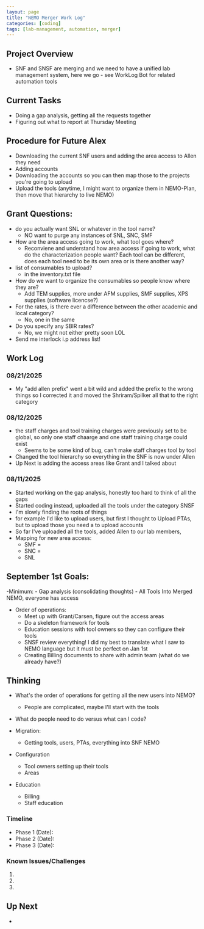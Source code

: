 ```yaml
---
layout: page
title: "NEMO Merger Work Log"
categories: [coding]
tags: [lab-management, automation, merger]
---
```

## Project Overview
- SNF and SNSF are merging and we need to have a unified lab management system, here we go - see WorkLog Bot for related automation tools

## Current Tasks
- Doing a gap analysis, getting all the requests together 
- Figuring out what to report at Thursday Meeting

## Procedure for Future Alex
- Downloading the current SNF users and adding the area access to Allen they need
- Adding accounts
- Downloading the accounts so you can then map those to the projects you're going to upload
- Upload the tools (anytime, I might want to organize them in NEMO-Plan, then move that hierarchy to live NEMO)

## Grant Questions:
- do you actually want SNL or whatever in the tool name?
  - NO want to purge any instances of SNL, SNC, SMF
- How are the area access going to work, what tool goes where?
  - Reconviene and understand how area access if going to work, what do the characterization people want? Each tool can be different, does each tool need to be its own area or is there another way?
- list of consumables to upload?
  - in the inventory.txt file
- How do we want to organize the consumables so people know where they are?
  - Add TEM supplies, more under AFM supplies, SMF supplies, XPS supplies (software licencse?)
- For the rates, is there ever a difference between the other academic and local category?
  - No, one in the same
- Do you specify any SBIR rates?
  - No, we might not either pretty soon LOL
- Send me interlock i.p address list!

## Work Log

### 08/21/2025
- My "add allen prefix" went a bit wild and added the prefix to the wrong things so I corrected it and moved the Shriram/Spilker all that to the right category

### 08/12/2025
- the staff charges and tool training charges were previously set to be global, so only one staff chaarge and one staff training charge could exist
  - Seems to be some kind of bug, can't make staff charges tool by tool
- Changed the tool hierarchy so everything in the SNF is now under Allen
- Up Next is adding the access areas like Grant and I talked about

### 08/11/2025
- Started working on the gap analysis, honestly too hard to think of all the gaps
- Started coding instead, uploaded all the tools under the category SNSF
- I'm slowly finding the roots of things
- for example I'd like to upload users, but first I thought to Upload PTAs, but to upload those you need a to upload accounts
- So far I've uploaded all the tools, added Allen to our lab members, 
- Mapping for new area access: 
  - SMF = 
  - SNC = 
  - SNL

## September 1st Goals:
-Minimum:
    - Gap analysis (consolidating thoughts)
    - All Tools Into Merged NEMO, everyone has access
- Order of operations:
  - Meet up with Grant/Carsen, figure out the access areas
  - Do a skeleton framework for tools
  - Education sessions with tool owners so they can configure their tools
  - SNSF review everything! I did my best to translate what I saw to NEMO language but it must be perfect on Jan 1st
  - Creating Billing documents to share with admin team (what do we already have?)

## Thinking
- What's the order of operations for getting all the new users into NEMO?
  - People are complicated, maybe I'll start with the tools

- What do people need to do versus what can I code?

- Migration:
  - Getting tools, users, PTAs, everything into SNF NEMO
- Configuration
  - Tool owners setting up their tools
  - Areas
- Education
  - Billing
  - Staff education

### Timeline
- Phase 1 (Date):
- Phase 2 (Date):
- Phase 3 (Date):

### Known Issues/Challenges
1. 
2. 
3. 

## Up Next
- 
